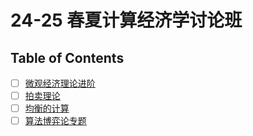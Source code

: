 # 24-25 春夏计算经济学讨论班

## Table of Contents

- [ ] [微观经济理论进阶](micro/index.md)
- [ ] [拍卖理论](auction/index.md)
- [ ] [均衡的计算](equilibrium/index.md)
- [ ] [算法博弈论专题](game/index.md)
